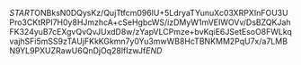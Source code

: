 $START$ONBksN0DQysKz/QujTtfcm096lU+5LdryaTYunuXc03XRPXInFOU3UPro3CKtRPI7H0y8HJmzhcA+cSeHgbcWS/izDMyW1mVEIWOVv/DsBZQKJahFK324yuB7cEXgvQvQvJUxdD8w/zYapVLCPmze+bvKqiE6JSetEsoO8FWLkqvajhSFi5mSS9zTAUjFKkKGkmn7y0Yu3mwWB8HcTBNKMM2PqU7x/a7LMBN9YL9PXUZRawU6QnDjOq28lfIzwJf$END$